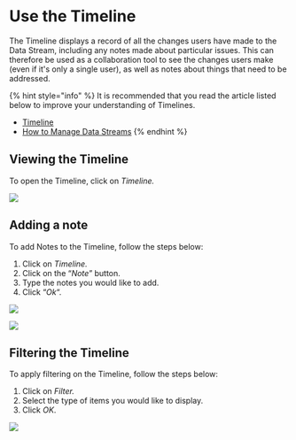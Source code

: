 # Use the Timeline

The Timeline displays a record of all the changes users have made to the Data Stream, including any notes made about particular issues. This can therefore be used as a collaboration tool to see the changes users make (even if it's only a single user), as well as notes about things that need to be addressed.

{% hint style="info" %}
It is recommended that you read the article listed below to improve your understanding of Timelines.

* [Timeline](../../concepts/data-stream/timeline.md)
* [How to Manage Data Streams](manage-data-streams.md)
{% endhint %}

## Viewing the Timeline

To open the Timeline, click on _Timeline._

![](../../.gitbook/assets/TM\_1.png)

## Adding a note

To add Notes to the Timeline, follow the steps below:

1. Click on _Timeline._
2. Click on the “_Note_” button.
3. Type the notes you would like to add.
4. Click “_Ok_“.

![](../../.gitbook/assets/TM\_2.png)

![](../../.gitbook/assets/TM\_3.png)

## Filtering the Timeline

To apply filtering on the Timeline, follow the steps below:

1. Click on _Filter._
2. Select the type of items you would like to display.
3. Click _OK_.

![](../../.gitbook/assets/TM\_4.png)
